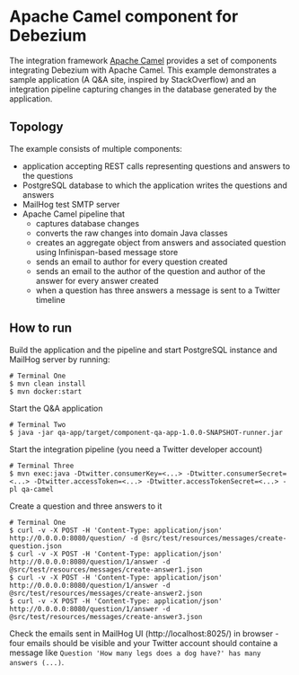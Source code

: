 # Apache Camel component for Debezium

The integration framework [Apache Camel](https://camel.apache.org/) provides a set of components integrating Debezium with Apache Camel.
This example demonstrates a sample application (A Q&A site, inspired by StackOverflow) and an integration pipeline capturing changes in the database generated by the application.

## Topology

The example consists of multiple components:

* application accepting REST calls representing questions and answers to the questions
* PostgreSQL database to which the application writes the questions and answers
* MailHog test SMTP server
* Apache Camel pipeline that
  * captures database changes
  * converts the raw changes into domain Java classes
  * creates an aggregate object from answers and associated question using Infinispan-based message store
  * sends an email to author for every question created
  * sends an email to the author of the question and author of the answer for every answer created
  * when a question has three answers a message is sent to a Twitter timeline

## How to run

Build the application and the pipeline and start PostgreSQL instance and MailHog server by running:

```
# Terminal One
$ mvn clean install
$ mvn docker:start
```

Start the Q&A application
```
# Terminal Two
$ java -jar qa-app/target/component-qa-app-1.0.0-SNAPSHOT-runner.jar
```

Start the integration pipeline (you need a Twitter developer account)
```
# Terminal Three
$ mvn exec:java -Dtwitter.consumerKey=<...> -Dtwitter.consumerSecret=<...> -Dtwitter.accessToken=<...> -Dtwitter.accessTokenSecret=<...> -pl qa-camel
```

Create a question and three answers to it
```
# Terminal One
$ curl -v -X POST -H 'Content-Type: application/json' http://0.0.0.0:8080/question/ -d @src/test/resources/messages/create-question.json
$ curl -v -X POST -H 'Content-Type: application/json' http://0.0.0.0:8080/question/1/answer -d @src/test/resources/messages/create-answer1.json
$ curl -v -X POST -H 'Content-Type: application/json' http://0.0.0.0:8080/question/1/answer -d @src/test/resources/messages/create-answer2.json
$ curl -v -X POST -H 'Content-Type: application/json' http://0.0.0.0:8080/question/1/answer -d @src/test/resources/messages/create-answer3.json
```

Check the emails sent in MailHog UI (http://localhost:8025/) in browser - four emails should be visible and your Twitter account should containe a message like `Question 'How many legs does a dog have?' has many answers (...)`.

